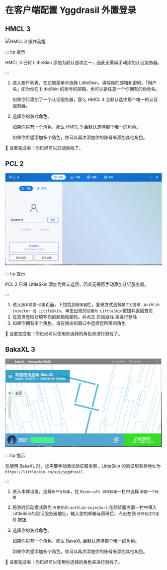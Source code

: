 # 在客户端配置 Yggdrasil 外置登录

## HMCL 3

![HMCL 3 操作流程](./assets/hmcl-3-5-5.webp)

::: tip 提示

HMCL 3 已将 LittleSkin 添加为默认选项之一，因此无需再手动添加认证服务器。

:::

1. 进入账户列表，在左侧菜单中选择 LittleSkin，填写你的邮箱和密码。「用户名」即为你在 LittleSkin 的账号的邮箱，也可以是任意一个你拥有的角色名。

    如果你只添加了一个认证服务器，那么 HMCL 3 会默认选中那个唯一的认证服务器。

2. 选择你的游戏角色。

    如果你只有一个角色，那么 HMCL 3 会默认选择那个唯一的角色。

    如果你希望添加多个角色，你可以再次添加你的账号来添加其他角色。

:tada: 设置完成啦！你已经可以启动游戏了。

## PCL 2

![PCL 2 操作流程](./assets/PCL2-2-6-14.webp)

::: tip 提示

PCL 2 已将 LittleSkin 添加为默认选项，因此无需再手动添加认证服务器。

:::

1. 进入`版本设置`-`设置`页面，下拉找到`服务器`栏，登录方式选择`第三方登录：Authlib Injector 或 LittleSkin`，单击出现的`设置为 LittleSkin`按钮并返回首页
2. 在首页登陆处填写你的邮箱和密码，并点击 启动游戏 来进行登陆
3. 如果你拥有多个角色，请在弹出的窗口中选择您所需的角色
   
:tada: 设置完成啦！你已经可以使用你选择的角色来进行游戏了。


## BakaXL 3

![BakaXL 3 操作流程](./assets/BakaXL3-5-0-0.webp)

::: tip 提示

在使用 BakaXL 时，您需要手动添加验证服务器，LittleSkin 的验证服务器地址为 `https://littleskin.cn/api/yggdrasil`

:::

1. 进入本体设置，选择`账户与档案`，在 `Minecraft 游戏档案`一栏中选择 `新建一个档案`
2. 将游戏启动模式改为 `外置登录(authlib-injector)`,在验证服务器一栏中填入LittleSkin的验证服务器地址，输入您的邮箱与密码后，点击左侧 `进行验证并返回` 按钮
3. 选择你的游戏角色。

    如果你只有一个角色，那么 BakaXL 会默认选择那个唯一的角色。

    如果你希望添加多个角色，你可以再次添加你的账号来添加其他角色。
    
:tada: 设置完成啦！你已经可以使用你选择的角色来进行游戏了。